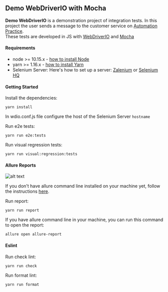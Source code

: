 ## Demo WebDriverIO with Mocha

**Demo WebDriverIO** is a demonstration project of integration tests. In this project the user sends a message to the customer service on [Automation Practice](http://automationpractice.com). <br/>
These tests are developed in JS with [WebDriverIO](http://webdriver.io/) and [Mocha](https://mochajs.org/)<br/>

#### Requirements

- node >= 10.15.x - [how to install Node](https://nodejs.org/en/download/)
- yarn >= 1.16.x - [how to install Yarn](https://yarnpkg.com/en/docs/install#debian-stable)
- Selenium Server: Here's how to set up a server: [Zalenium](https://github.com/zalando/zalenium) or [Selenium HQ](https://github.com/SeleniumHQ/docker-selenium)

#### Getting Started

Install the dependencies:
```
yarn install
```

In wdio.conf.js file configure the host of the Selenium Server `hostname` <br/>

Run e2e tests:
```
yarn run e2e:tests
```

Run visual regression tests:
```
yarn run visual:regression:tests
```

#### Allure Reports

![alt text](https://github.com/WarleyGabriel/demo-webdriverio-mocha/blob/master/images/allure-report.png)

If you don't have allure command line installed on your machine yet, follow the instructions [here](https://github.com/allure-framework/allure-docs/blob/master/docs/reporting/commandline.adoc).

Run report:
```
yarn run report
```

If you have allure command line in your machine, you can run this command to open the report:
```
allure open allure-report
```

#### Eslint

Run check lint:
```
yarn run check
```

Run format lint:
```
yarn run format
```
